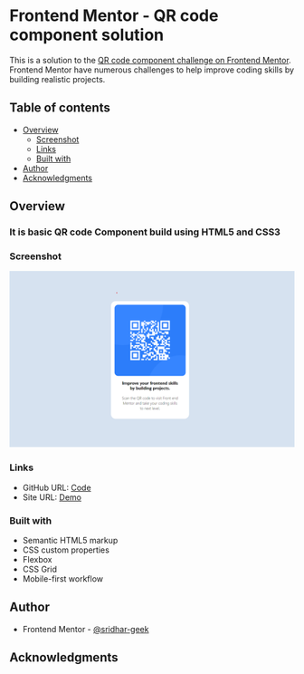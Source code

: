 # Frontend Mentor - QR code component solution

This is a solution to the [QR code component challenge on Frontend Mentor](https://www.frontendmentor.io/challenges/qr-code-component-iux_sIO_H). 
Frontend Mentor have numerous challenges to help improve coding skills by building realistic projects. 

## Table of contents

- [Overview](#overview)
  - [Screenshot](#screenshot)
  - [Links](#links)
  - [Built with](#built-with)
- [Author](#author)
- [Acknowledgments](#acknowledgments)

## Overview
  ### It is basic QR code Component build using HTML5 and CSS3 
### Screenshot

![](./Screenshot/Qr%20code.png)

### Links

- GitHub URL: [Code](https://github.com/sridhar-geek/QR_code)
- Site URL: [Demo](https://sridhar-geek.github.io/QR_code/)


### Built with

- Semantic HTML5 markup
- CSS custom properties
- Flexbox
- CSS Grid
- Mobile-first workflow

## Author

- Frontend Mentor - [@sridhar-geek](https://www.frontendmentor.io/profile/sridhar-geek)


## Acknowledgments

